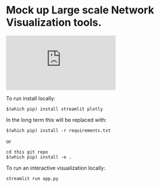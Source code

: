 # Mock up Large scale Network Visualization tools.

![Live deployed version of this app](https://share.streamlit.io/russelljjarvis/potjansvis/main/app.py)


To run install locally:
```
$(which pip) install streamlit plotly
```
In the long term this will be replaced with:
```
$(which pip) install -r requirements.txt 
```

or 
```
cd this git repo
$(which pip) install -e .
```
To run an interactive visualization locally:
```
streamlit run app.py
```

